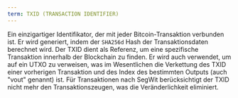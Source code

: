 ```yaml
---
term: TXID (TRANSACTION IDENTIFIER)
---
```


Ein einzigartiger Identifikator, der mit jeder Bitcoin-Transaktion verbunden ist. Er wird generiert, indem der `SHA256d` Hash der Transaktionsdaten berechnet wird. Der TXID dient als Referenz, um eine spezifische Transaktion innerhalb der Blockchain zu finden. Er wird auch verwendet, um auf ein UTXO zu verweisen, was im Wesentlichen die Verkettung des TXID einer vorherigen Transaktion und des Index des bestimmten Outputs (auch "vout" genannt) ist. Für Transaktionen nach SegWit berücksichtigt der TXID nicht mehr den Transaktionszeugen, was die Veränderlichkeit eliminiert.